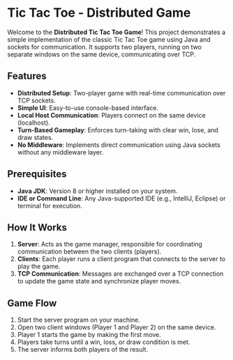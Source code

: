 # Tic Tac Toe - Distributed Game

Welcome to the **Distributed Tic Tac Toe Game**! This project demonstrates a simple implementation of the classic Tic Tac Toe game using Java and sockets for communication. It supports two players, running on two separate windows on the same device, communicating over TCP.

## Features

- **Distributed Setup**: Two-player game with real-time communication over TCP sockets.
- **Simple UI**: Easy-to-use console-based interface.
- **Local Host Communication**: Players connect on the same device (localhost).
- **Turn-Based Gameplay**: Enforces turn-taking with clear win, lose, and draw states.
- **No Middleware**: Implements direct communication using Java sockets without any middleware layer.

## Prerequisites

- **Java JDK**: Version 8 or higher installed on your system.
- **IDE or Command Line**: Any Java-supported IDE (e.g., IntelliJ, Eclipse) or terminal for execution.

## How It Works

1. **Server**: Acts as the game manager, responsible for coordinating communication between the two clients (players).
2. **Clients**: Each player runs a client program that connects to the server to play the game.
3. **TCP Communication**: Messages are exchanged over a TCP connection to update the game state and synchronize player moves.

## Game Flow

1. Start the server program on your machine.
2. Open two client windows (Player 1 and Player 2) on the same device.
3. Player 1 starts the game by making the first move.
4. Players take turns until a win, loss, or draw condition is met.
5. The server informs both players of the result.
